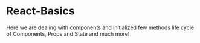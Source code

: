 # React-Basics

Here we are dealing with components and initialized few methods
 life cycle of Components,
 Props and State
 and much more!
 

